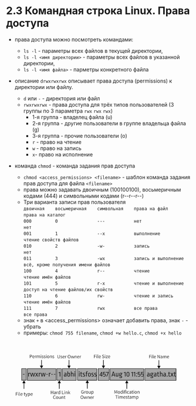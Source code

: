 # 2.3 Командная строка Linux. Права доступа

* права доступа можно посмотреть командами:
  * `ls -l` - параметры всех файлов в текущей директории,
  * `ls -l <имя директории>` - параметры всех файлов в указанной директории,
  * `ls -l <имя файла>` - парметры конкретного файла

* описание `drwxrwxrwx` описывает права доступа (permissions) к директории или файлу.  
  * `d` или `-` - директория или файл
  * `rwxrwxrwx` - права доступа для трёх типов пользователей (3 группы по 3 параметра `rwx` `rwx` `rwx`)
    * 1-я группа - владелец файла (u)
    * 2-я группа - другие пользователи в группе владельца файла (g)
    * 3-я группа - прочие пользователи (o)
    * `r` - право на чтение
    * `w` - право на запись
    * `x`- право на исполнение

* команда `chmod` - команда задания прав доступа
  * `chmod <access_permissions> <filename>` - шаблон команда задания прав доступа для файла `<filename>`
  * права можно задавать двоичным (100100100), восьмеричным кодами (444) и символьными кодами (r--r--r--)
  * Три варианта записи прав пользователя  
  `двоичная    восьмеричная    символьная    права на файл            права на каталог`  
  `000         0               ---           нет                      нет`  
  `001         1               --x           выполнение               чтение свойств файлов`  
  `010         2               -w-           запись                   нет`  
  `011         3               -wx           запись и выполнение      всё, кроме получения имени файлов`  
  `100         4               r--           чтение                   чтение имён файлов`  
  `101         5               r-x           чтение и выполнение      доступ на чтение файлов/их свойств`  
  `110         6               rw-           чтение и запись          чтение имён файлов`  
  `111         7               rwx           все права                все права`  
  * знак `+` в <access_permissions> означает добавить права, знак `-` - убрать  
  * примеры: `chmod 755 filename`, `chmod +w hello.c`, `chmod +x hello`

![file-permission-explanation-1-1.png](file-permission-explanation-1-1.png "file-permission-explanation-1-1.png")  
